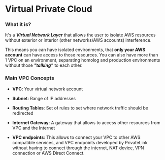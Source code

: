 # Virtual Private Cloud

### What it is?

It's a ***Virtual Network Layer*** that allows the user to isolate AWS resources without exterior or interior (other networks/AWS accounts) interference.

This means you can have isolated environments, that **only your AWS account** can have access to those resources. You can also have more than 1 VPC on an environment, separating homolog and production environments without those ***"talking"*** to each other.

### Main VPC Concepts

- **VPC**: Your virtual network account

- **Subnet**: Range of IP addresses

- **Routing Tables**: Set of rules to set where network traffic should be redirected

- **Internet Gateway**: A gateway that allows to access other resources from VPC and the Internet

- **VPC endpoints**: This allows to connect your VPC to other AWS compatible services, and VPC endpoints developed by PrivateLink without having to connect through the internet, NAT device, VPN connection or AWS Direct Connect.
